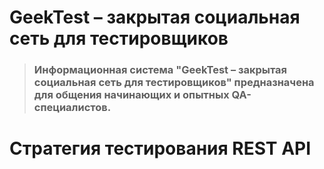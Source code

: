 # GeekTest – закрытая социальная сеть для тестировщиков

> ### Информационная система "GeekTest – закрытая cоциальная сеть для тестировщиков" предназначена для общения начинающих и опытных QA-специалистов. 



# Стратегия тестирования REST API